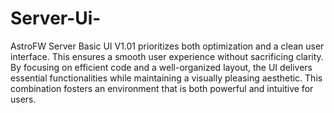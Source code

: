 # Server-Ui-



AstroFW Server Basic UI V1.01 prioritizes both optimization and a clean user interface. This ensures a smooth user experience without sacrificing clarity. 
By focusing on efficient code and a well-organized layout, the UI delivers essential functionalities while maintaining a visually pleasing aesthetic. 
This combination fosters an environment that is both powerful and intuitive for users.
